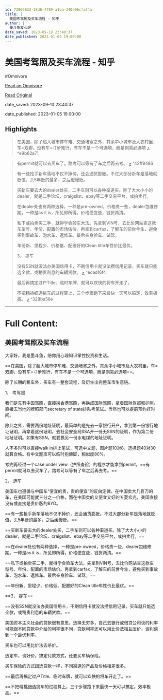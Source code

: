 ```yaml
---
id: 72066633-18d6-4789-a1ba-340e96cfaf4a
title: |
  美国考驾照及买车流程 - 知乎
author: |
  墨斗鱼爱心理
date_saved: 2023-09-10 23:40:37
date_published: 2023-01-05 19:00:00
---
```


# 美国考驾照及买车流程 - 知乎
#Omnivore

[Read on Omnivore](https://omnivore.app/me/-18a8253b0cb)

[Read Original](https://zhuanlan.zhihu.com/p/597258619)

date_saved: 2023-09-10 23:40:37

date_published: 2023-01-05 19:00:00

## Highlights

> 在美国，除了超大城市停车难、交通堵塞之外，其余中小城市及大农村里，车=双脚，没有车=寸步难行，有车不是一个可选项，而是刚需必选项 [⤴️](https://omnivore.app/me/-18a8253b0cb#e9b62a71-0f42-4db5-a760-15176fdd363b)  ^e9b62a71

> 有permit就可以去买车了。路考可以等有了车之后再去考。 [⤴️](https://omnivore.app/me/-18a8253b0cb#42ff9486-adba-4df1-ab6a-718746829d8d)  ^42ff9486

> 有一些抢手新车落地不仅不掉价，还会通货膨胀。不过大部分新车是落地就贬值，头5年贬的最多，之后缓慢贬。
> 
> 买新车要去大的dealer处买，二手车则可以各种渠道买。除了大大小小的dealer，就是二手论坛、craigslist、ebay等二手交易平台，或拍卖行。
> 
> 在dealer处也有两种选择，一种是pre-owned，价格贵一些，dealer包维修期。一种是as it is，所见即所得，价格便宜些，钱货两清。
> 
> 私下或拍卖买二手，就得学会验车大法。先拿到VIN号，去比价网站查这款车型号、年份、配置的市场估价。再拿到carfax，了解车的前世今生，避免买到事故车、泡水车、返修车。最后亲身验车、试驾。
> 
> 年份新、里程少、价格低、配置好的Clean title车性价比最优。
> 
> 3， 提车
> 
> 没有SSN就没法办美国信用卡，不刷信用卡就没法攒信用记录，买车就只能选全款，或稍贵利息的车辆贷款。 [⤴️](https://omnivore.app/me/-18a8253b0cb#ecad16f4-3d52-47ec-bf36-186997151a77)  ^ecad16f4

> 最后再搞定过户Title、临时车牌，就可以欢快的将车开走了。
> 
> 不把精挑细选挑车的过程算上，三个步骤跑下来最快一天可以搞定，效率极高。 [⤴️](https://omnivore.app/me/-18a8253b0cb#328ba56e-457f-42c2-ba22-60d0efcaafef)  ^328ba56e


--- 

# Full Content: 

## 美国考驾照及买车流程

大家好，我是墨斗鱼，陪你用心理知识掌控投资和生活。

==在美国，除了超大城市停车难、交通堵塞之外，其余中小城市及大农村里，车=双脚，没有车=寸步难行，有车不是一个可选项，而是刚需必选项==。

除了长期的租车外，买车有一整套流程，及衍生出完整车市生意链。

1， 考驾照

我们是先有中国驾照，直接换香港驾照，再换成国际驾照，拿着国际驾照和护照，直接去当地的牌照部门secretary of state排队考笔试。当然也可以提前预约好时间。

除此之外，需要两份地址证明，最简单的是先去一家银行开户，拿到第一份银行地址证明，再拿着这份证明，去社会安全局SSA开一份无SSN的证明，作为第二份地址证明。如果有SSN，就要换另一份水电煤的地址证明。

人不多时可以直接walk in排上笔试，可选中文题，图片题10对8，选择题40对30就算合格。有中文题库可以临时抱佛脚，相似度80%。

考完再经过一个case under view（护照查验）的程序才能拿到permit。==有permit就可以去买车了。路考可以等有了车之后再去考。==

2， 选车

美国车也遵循与中国车“便宜的贵，贵的便宜”的反向定律。在中国卖大几百万的车，在美国可能就三分之一价格，而在中国卖的又便宜又好的五菱宏光，美国直接没有或直接是贵价版的BYD。

==有一些抢手新车落地不仅不掉价，还会通货膨胀。不过大部分新车是落地就贬值，头5年贬的最多，之后缓慢贬。==

==买新车要去大的dealer处买，二手车则可以各种渠道买。除了大大小小的dealer，就是二手论坛、craigslist、ebay等二手交易平台，或拍卖行。==

==在dealer处也有两种选择，一种是pre-owned，价格贵一些，dealer包维修期。一种是as it is，所见即所得，价格便宜些，钱货两清。==

==私下或拍卖买二手，就得学会验车大法。先拿到VIN号，去比价网站查这款车型号、年份、配置的市场估价。再拿到carfax，了解车的前世今生，避免买到事故车、泡水车、返修车。最后亲身验车、试驾。==

==年份新、里程少、价格低、配置好的Clean title车性价比最优。==

==3， 提车==

==没有SSN就没法办美国信用卡，不刷信用卡就没法攒信用记录，买车就只能选全款，或稍贵利息的车辆贷款。==

美国资本主义社会的贷款很有意思，选择无穷多，自己去银行或借贷公司谈的利率可能跟不同贷款中介给的利率很不同，贷款利率还可以用比价法相互压价，谈判谈到一个最优利率。

买车也可以用比价法去杀价。

选定车，谈好价，搞定付款方式，还要买车辆保险。

买车保险的方式跟选贷款一样，不同渠道的产品及价格相差很多。

==最后再搞定过户Title、临时车牌，就可以欢快的将车开走了。==

==不把精挑细选挑车的过程算上，三个步骤跑下来最快一天可以搞定，效率极高。==
